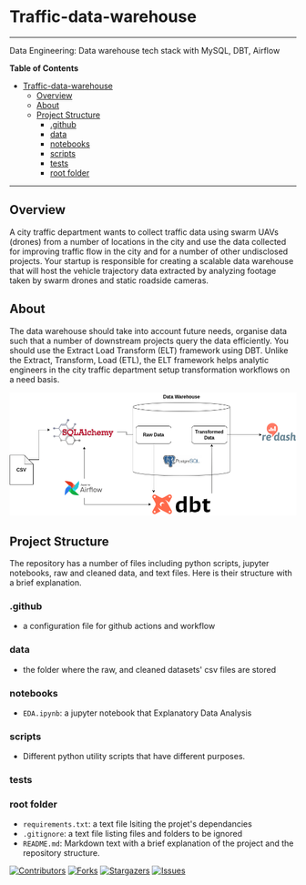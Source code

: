 # Traffic-data-warehouse

***

Data Engineering: Data warehouse tech stack with MySQL, DBT, Airflow

**Table of Contents**
- [Traffic-data-warehouse](#Traffic-data-warehouse)
  - [Overview](#overview)
  - [About](#about)
  - [Project Structure](#project-structure)
    - [.github](#.github)
    - [data](#data)
    - [notebooks](#notebooks)
    - [scripts](#scripts)
    - [tests](#tests)
    - [root folder](#root-folder)

***

## Overview

A city traffic department wants to collect traffic data using swarm UAVs (drones) from a number of locations in the city and use the data collected for improving traffic flow in the city and for a number of other undisclosed projects. Your startup is responsible for creating a scalable data warehouse that will host the vehicle trajectory data extracted by analyzing footage taken by swarm drones and static roadside cameras.


## About

The data warehouse should take into account future needs, organise data such that a number of downstream projects query the data efficiently. You should use the Extract Load Transform (ELT) framework using DBT.  Unlike the Extract, Transform, Load (ETL), the ELT framework helps analytic engineers in the city traffic department setup transformation workflows on a need basis.  



![Alt text](Tech_stack_flow.png?raw=true "Tech stack")


## Project Structure
The repository has a number of files including python scripts, jupyter notebooks, raw and cleaned data, and text files. Here is their structure with a brief explanation.


### .github
- a configuration file for github actions and workflow

### data
- the folder where the raw, and cleaned datasets' csv files are stored

### notebooks
- `EDA.ipynb`: a jupyter notebook that Explanatory Data Analysis



### scripts
- Different python utility scripts that have different purposes.

### tests


### root folder
- `requirements.txt`: a text file lsiting the projet's dependancies
- `.gitignore`: a text file listing files and folders to be ignored
- `README.md`: Markdown text with a brief explanation of the project and the repository structure.



[![Contributors][contributors-shield]][contributors-url]
[![Forks][forks-shield]][forks-url]
[![Stargazers][stars-shield]][stars-url]
[![Issues][issues-shield]][issues-url]


[contributors-shield]: https://img.shields.io/github/contributors/natyrix/traffic-data-warehouse.svg?style=for-the-badge
[contributors-url]: https://github.com/natyrix/traffic-data-warehouse/graphs/contributors
[forks-shield]: https://img.shields.io/github/forks/natyrix/traffic-data-warehouse.svg?style=for-the-badge
[forks-url]: https://github.com/natyrix/traffic-data-warehouse/network/members
[stars-shield]: https://img.shields.io/github/stars/natyrix/traffic-data-warehouse.svg?style=for-the-badge
[stars-url]: https://github.com/natyrix/traffic-data-warehouse/stargazers
[issues-shield]: https://img.shields.io/github/issues/natyrix/traffic-data-warehouse.svg?style=for-the-badge
[issues-url]: https://github.com/natyrix/traffic-data-warehouse/issues
